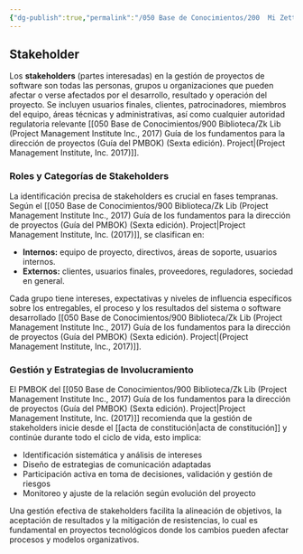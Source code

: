 ```yaml
---
{"dg-publish":true,"permalink":"/050 Base de Conocimientos/200  Mi Zettelkasten/100 Docencia/IS2/2025/Clase 07 Administración de Proyectos/Zk Stakeholder/"}
---
```


## Stakeholder

Los **stakeholders** (partes interesadas) en la gestión de proyectos de software son todas las personas, grupos u organizaciones que pueden afectar o verse afectados por el desarrollo, resultado y operación del proyecto. Se incluyen usuarios finales, clientes, patrocinadores, miembros del equipo, áreas técnicas y administrativas, así como cualquier autoridad regulatoria relevante [[050 Base de Conocimientos/900 Biblioteca/Zk Lib (Project Management Institute Inc., 2017) Guía de los fundamentos para la dirección de proyectos (Guía del PMBOK) (Sexta edición). Project\|(Project Management Institute, Inc. 2017)]].

### Roles y Categorías de Stakeholders

La identificación precisa de stakeholders es crucial en fases tempranas. Según el [[050 Base de Conocimientos/900 Biblioteca/Zk Lib (Project Management Institute Inc., 2017) Guía de los fundamentos para la dirección de proyectos (Guía del PMBOK) (Sexta edición). Project\|Project Management Institute, Inc. (2017)]], se clasifican en:

- **Internos:** equipo de proyecto, directivos, áreas de soporte, usuarios internos.
- **Externos:** clientes, usuarios finales, proveedores, reguladores, sociedad en general.  

Cada grupo tiene intereses, expectativas y niveles de influencia específicos sobre los entregables, el proceso y los resultados del sistema o software desarrollado [[050 Base de Conocimientos/900 Biblioteca/Zk Lib (Project Management Institute Inc., 2017) Guía de los fundamentos para la dirección de proyectos (Guía del PMBOK) (Sexta edición). Project\|(Project Management Institute, Inc., 2017)]].

### Gestión y Estrategias de Involucramiento

El PMBOK del [[050 Base de Conocimientos/900 Biblioteca/Zk Lib (Project Management Institute Inc., 2017) Guía de los fundamentos para la dirección de proyectos (Guía del PMBOK) (Sexta edición). Project\|Project Management Institute, Inc. (2017)]] recomienda que la gestión de stakeholders inicie desde el [[acta de constitución\|acta de constitución]] y continúe durante todo el ciclo de vida,  esto implica:

- Identificación sistemática y análisis de intereses
- Diseño de estrategias de comunicación adaptadas
- Participación activa en toma de decisiones, validación y gestión de riesgos
- Monitoreo y ajuste de la relación según evolución del proyecto

Una gestión efectiva de stakeholders facilita la alineación de objetivos, la aceptación de resultados y la mitigación de resistencias, lo cual es fundamental en proyectos tecnológicos donde los cambios pueden afectar procesos y modelos organizativos.
